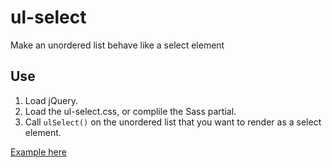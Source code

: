 ul-select
=========

Make an unordered list behave like a select element

## Use

1. Load jQuery.
2. Load the ul-select.css, or complile the Sass partial.
3. Call `ulSelect()` on the unordered list that you want to render as a select element.

[Example here](http://codepen.io/zgreen/full/dGEin/)
